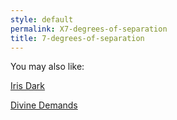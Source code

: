 ```yaml
---
style: default
permalink: X7-degrees-of-separation
title: 7-degrees-of-separation
---
```

You may also like:

[Iris Dark](http://scp-wiki.net/iris-dark)

[Divine Demands](http://scp-wiki.net/divine-demands)
